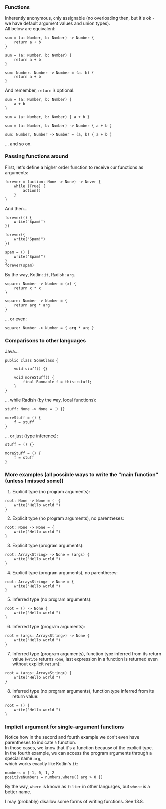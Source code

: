 ### Functions

Inherently anonymous, only assignable (no overloading then, but it's ok - we have default argument values and union types).\
All below are equivalent:

```
sum = (a: Number, b: Number) -> Number {
    return a + b
}
```
```
sum = (a: Number, b: Number) {
    return a + b
}
```
```
sum: Number, Number -> Number = (a, b) {
    return a + b
}
```

And remember, `return` is optional.

```
sum = (a: Number, b: Number) {
    a + b
}
```
```
sum = (a: Number, b: Number) { a + b }
```
```
sum = (a: Number, b: Number) -> Number { a + b }
```
```
sum: Number, Number -> Number = (a, b) { a + b }
```

... and so on.

### Passing functions around

First, let's define a higher order function to receive our functions as arguments:

```
forever = (action: None -> None) -> Never {
    while (True) {
        action()
    }
}
```

And then...

```
forever(() {
    write("Spam!")
})
```
```
forever({
    write("Spam!")
})
```
```
spam = () {
    write("Spam!")
}
forever(spam)
```

By the way, Kotlin: `it`, Radish: `arg`.

```
square: Number -> Number = (x) {
    return x * x
}
```

```
square: Number -> Number = {
    return arg * arg
}
```

... or even:

```
square: Number -> Number = { arg * arg }
```

### Comparisons to other languages

Java...

```
public class SomeClass {

    void stuff() {}

    void moreStuff() {
        final Runnable f = this::stuff;
    }
}
```

... while Radish (by the way, local functions):

```
stuff: None -> None = () {}

moreStuff = () {
    f = stuff
}
```

... or just (type inference):

```
stuff = () {}

moreStuff = () {
    f = stuff
}
```

### More examples (all possible ways to write the "main function" (unless I missed some))

1. Explicit type (no program arguments):
```
root: None -> None = () {
    write("Hello world!")
}
```

2. Explicit type (no program arguments), no parentheses:
```
root: None -> None = {
    write("Hello world!")
}
```

3. Explicit type (program arguments):
```
root: Array<String> -> None = (args) {
    write("Hello world!")
}
```

4. Explicit type (program arguments), no parentheses:
```
root: Array<String> -> None = {
    write("Hello world!")
}
```

5. Inferred type (no program arguments):
```
root = () -> None {
    write("Hello world!")
}
```

6. Inferred type (program arguments):
```
root = (args: Array<String>) -> None {
    write("Hello world!")
}
```

7. Inferred type (program arguments), function type inferred from its return value
   (`write` returns `None`, last expression in a function is returned even without explicit `return`):
```
root = (args: Array<String>) {
    write("Hello world!")
}
```

8. Inferred type (no program arguments), function type inferred from its return value:
```
root = () {
    write("Hello world!")
}
```

### Implicit argument for single-argument functions

Notice how in the second and fourth example we don't even have parentheses to indicate a function.\
In those cases, we know that it's a function because of the explicit type.\
In the fourth example, we can access the program arguments through a special name `arg`,\
which works exactly like Kotlin's `it`:

```
numbers = [-1, 0, 1, 2]
positiveNumbers = numbers.where({ arg > 0 })
```

By the way, `where` is known as `filter` in other languages, but `where` is a better name.

I may (probably) disallow some forms of writing functions. See 13.8.